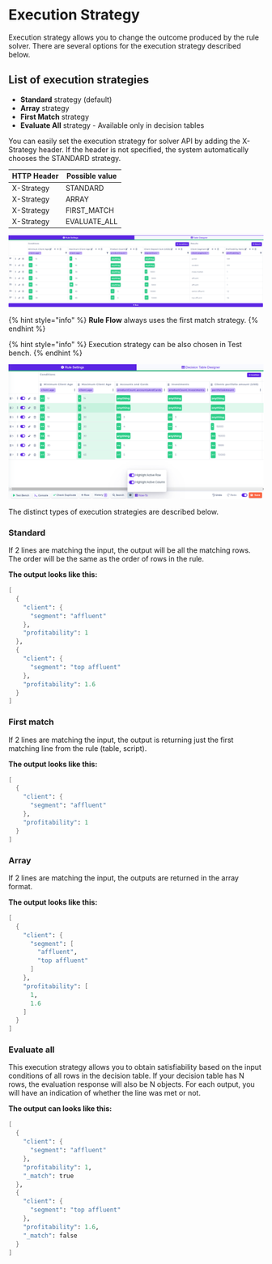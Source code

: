 # Execution Strategy

Execution strategy allows you to change the outcome produced by the rule solver. There are several options for the execution strategy described below.

## List of execution strategies

* **Standard** strategy (default)
* **Array** strategy
* **First Match** strategy
* **Evaluate All** strategy - Available only in decision tables

You can easily set the execution strategy for solver API by adding the X-Strategy header. If the header is not specified, the system automatically chooses the STANDARD strategy.

| HTTP Header | Possible value |
| ----------- | -------------- |
| X-Strategy  | STANDARD       |
| X-Strategy  | ARRAY          |
| X-Strategy  | FIRST\_MATCH   |
| X-Strategy  | EVALUATE\_ALL  |

![](<../.gitbook/assets/image (141).png>)

{% hint style="info" %}
**Rule Flow** always uses the first match strategy.
{% endhint %}

{% hint style="info" %}
Execution strategy can be also chosen in Test bench.
{% endhint %}

![](<../.gitbook/assets/image (164) (1) (1).png>)

The distinct types of execution strategies are described below.

### Standard

If 2 lines are matching the input, the output will be all the matching rows. The order will be the same as the order of rows in the rule.

**The output looks like this:**

```scheme
[
  {
    "client": {
      "segment": "affluent"
    },
    "profitability": 1
  },
  {
    "client": {
      "segment": "top affluent"
    },
    "profitability": 1.6
  }
]
```

### First match

If 2 lines are matching the input, the output is returning just the first matching line from the rule (table, script).

**The output looks like this:**

```scheme
[
  {
    "client": {
      "segment": "affluent"
    },
    "profitability": 1
  }
]
```

### Array

If 2 lines are matching the input, the outputs are returned in the array format.

**The output looks like this:**

```scheme
[
  {
    "client": {
      "segment": [
        "affluent",
        "top affluent"
      ]
    },
    "profitability": [
      1,
      1.6
    ]
  }
]
```

### Evaluate all

This execution strategy allows you to obtain satisfiability based on the input conditions of all rows in the decision table. If your decision table has N rows, the evaluation response will also be N objects. For each output, you will have an indication of whether the line was met or not.

**The output can looks like this:**

```scheme
[
  {
    "client": {
      "segment": "affluent"
    },
    "profitability": 1,
    "_match": true
  },
  {
    "client": {
      "segment": "top affluent"
    },
    "profitability": 1.6,
    "_match": false
  }
]
```
